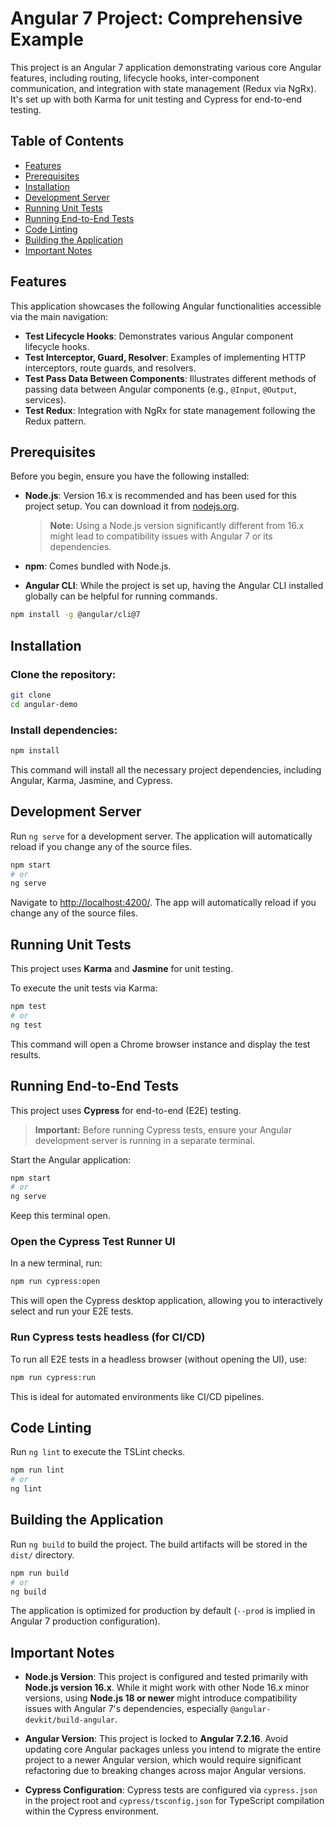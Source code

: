 # Angular 7 Project: Comprehensive Example

This project is an Angular 7 application demonstrating various core Angular features, including routing, lifecycle hooks, inter-component communication, and integration with state management (Redux via NgRx). It's set up with both Karma for unit testing and Cypress for end-to-end testing.

## Table of Contents
- [Features](#features)
- [Prerequisites](#prerequisites)
- [Installation](#installation)
- [Development Server](#development-server)
- [Running Unit Tests](#running-unit-tests)
- [Running End-to-End Tests](#running-end-to-end-tests)
- [Code Linting](#code-linting)
- [Building the Application](#building-the-application)
- [Important Notes](#important-notes)

## Features
This application showcases the following Angular functionalities accessible via the main navigation:

- **Test Lifecycle Hooks**: Demonstrates various Angular component lifecycle hooks.
- **Test Interceptor, Guard, Resolver**: Examples of implementing HTTP interceptors, route guards, and resolvers.
- **Test Pass Data Between Components**: Illustrates different methods of passing data between Angular components (e.g., `@Input`, `@Output`, services).
- **Test Redux**: Integration with NgRx for state management following the Redux pattern.

## Prerequisites
Before you begin, ensure you have the following installed:

- **Node.js**: Version 16.x is recommended and has been used for this project setup. You can download it from [nodejs.org](https://nodejs.org).
  > **Note:** Using a Node.js version significantly different from 16.x might lead to compatibility issues with Angular 7 or its dependencies.

- **npm**: Comes bundled with Node.js.

- **Angular CLI**: While the project is set up, having the Angular CLI installed globally can be helpful for running commands.

```bash
npm install -g @angular/cli@7
```

## Installation

### Clone the repository:
```bash
git clone
cd angular-demo
```

### Install dependencies:
```bash
npm install
```
This command will install all the necessary project dependencies, including Angular, Karma, Jasmine, and Cypress.

## Development Server
Run `ng serve` for a development server. The application will automatically reload if you change any of the source files.

```bash
npm start
# or
ng serve
```

Navigate to [http://localhost:4200/](http://localhost:4200/). The app will automatically reload if you change any of the source files.

## Running Unit Tests
This project uses **Karma** and **Jasmine** for unit testing.

To execute the unit tests via Karma:
```bash
npm test
# or
ng test
```
This command will open a Chrome browser instance and display the test results.

## Running End-to-End Tests
This project uses **Cypress** for end-to-end (E2E) testing.

> **Important:** Before running Cypress tests, ensure your Angular development server is running in a separate terminal.

Start the Angular application:
```bash
npm start
# or
ng serve
```
Keep this terminal open.

### Open the Cypress Test Runner UI
In a new terminal, run:
```bash
npm run cypress:open
```
This will open the Cypress desktop application, allowing you to interactively select and run your E2E tests.

### Run Cypress tests headless (for CI/CD)
To run all E2E tests in a headless browser (without opening the UI), use:
```bash
npm run cypress:run
```
This is ideal for automated environments like CI/CD pipelines.

## Code Linting
Run `ng lint` to execute the TSLint checks.
```bash
npm run lint
# or
ng lint
```

## Building the Application
Run `ng build` to build the project. The build artifacts will be stored in the `dist/` directory.
```bash
npm run build
# or
ng build
```
The application is optimized for production by default (`--prod` is implied in Angular 7 production configuration).

## Important Notes

- **Node.js Version**: This project is configured and tested primarily with **Node.js version 16.x**. While it might work with other Node 16.x minor versions, using **Node.js 18 or newer** might introduce compatibility issues with Angular 7's dependencies, especially `@angular-devkit/build-angular`.

- **Angular Version**: This project is locked to **Angular 7.2.16**. Avoid updating core Angular packages unless you intend to migrate the entire project to a newer Angular version, which would require significant refactoring due to breaking changes across major Angular versions.

- **Cypress Configuration**: Cypress tests are configured via `cypress.json` in the project root and `cypress/tsconfig.json` for TypeScript compilation within the Cypress environment.

